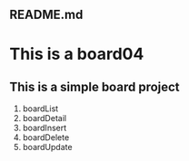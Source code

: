 ## README.md

This is a board04
===============

This is a simple board project
------------------------

1. boardList
2. boardDetail
3. boardInsert
4. boardDelete
5. boardUpdate
